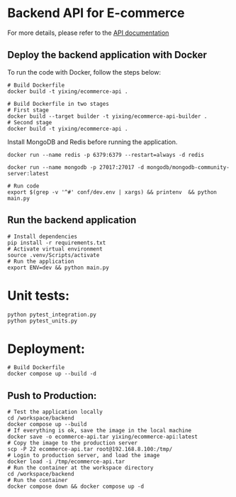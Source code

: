 # Backend API for E-commerce
For more details, please refer to the [API documentation](http://127.0.0.1:5018/api/docs)

## Deploy the backend application with Docker
To run the code with Docker, follow the steps below:
``` shell
# Build Dockerfile
docker build -t yixing/ecommerce-api .

# Build Dockerfile in two stages
# First stage
docker build --target builder -t yixing/ecommerce-api-builder .
# Second stage
docker build -t yixing/ecommerce-api .
```
Install MongoDB and Redis before running the application.
```shell 
docker run --name redis -p 6379:6379 --restart=always -d redis

docker run --name mongodb -p 27017:27017 -d mongodb/mongodb-community-server:latest

```

```shell 
# Run code
export $(grep -v '^#' conf/dev.env | xargs) && printenv  && python main.py
```

## Run the backend application 

```shell
# Install dependencies
pip install -r requirements.txt
# Activate virtual environment
source .venv/Scripts/activate
# Run the application
export ENV=dev && python main.py
```

# Unit tests:
```shell
python pytest_integration.py
python pytest_units.py
```


# Deployment:
```shell
# Build Dockerfile
docker compose up --build -d
```
## Push to Production:
```shell
# Test the application locally
cd /workspace/backend
docker compose up --build 
# If everything is ok, save the image in the local machine
docker save -o ecommerce-api.tar yixing/ecommerce-api:latest
# Copy the image to the production server
scp -P 22 ecommerce-api.tar root@192.168.8.100:/tmp/
# Login to production server, and load the image
docker load -i /tmp/ecommerce-api.tar
# Run the container at the workspace directory
cd /workspace/backend
# Run the container
docker compose down && docker compose up -d
```